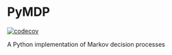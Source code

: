 # PyMDP

[![codecov](https://codecov.io/gh/DavidNKraemer/PyMDP/branch/master/graph/badge.svg)](https://codecov.io/gh/DavidNKraemer/PyMDP)

A Python implementation of Markov decision processes

